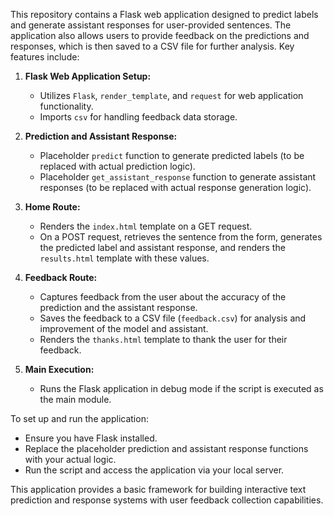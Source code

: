 This repository contains a Flask web application designed to predict labels and generate assistant responses for user-provided sentences. The application also allows users to provide feedback on the predictions and responses, which is then saved to a CSV file for further analysis. Key features include:

1. **Flask Web Application Setup:**
   - Utilizes `Flask`, `render_template`, and `request` for web application functionality.
   - Imports `csv` for handling feedback data storage.

2. **Prediction and Assistant Response:**
   - Placeholder `predict` function to generate predicted labels (to be replaced with actual prediction logic).
   - Placeholder `get_assistant_response` function to generate assistant responses (to be replaced with actual response generation logic).

3. **Home Route:**
   - Renders the `index.html` template on a GET request.
   - On a POST request, retrieves the sentence from the form, generates the predicted label and assistant response, and renders the `results.html` template with these values.

4. **Feedback Route:**
   - Captures feedback from the user about the accuracy of the prediction and the assistant response.
   - Saves the feedback to a CSV file (`feedback.csv`) for analysis and improvement of the model and assistant.
   - Renders the `thanks.html` template to thank the user for their feedback.

5. **Main Execution:**
   - Runs the Flask application in debug mode if the script is executed as the main module.

To set up and run the application:
- Ensure you have Flask installed.
- Replace the placeholder prediction and assistant response functions with your actual logic.
- Run the script and access the application via your local server.

This application provides a basic framework for building interactive text prediction and response systems with user feedback collection capabilities.
